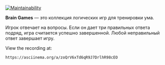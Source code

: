 [![Maintainability](https://api.codeclimate.com/v1/badges/07ac79e162c50dd91946/maintainability)](https://codeclimate.com/github/SergeiPustovoi001/brain-games/maintainability)

**Brain Games** — это коллекция логических игр для тренировки ума.  

Игрок отвечает на вопросы. Если он дает три правильных ответа подряд, игра считается успешно завершенной. Любой неправильный ответ завершает игру.

View the recording at:

    https://asciinema.org/a/zoQrV6xTd6qR9J7DrlhR98cEO
